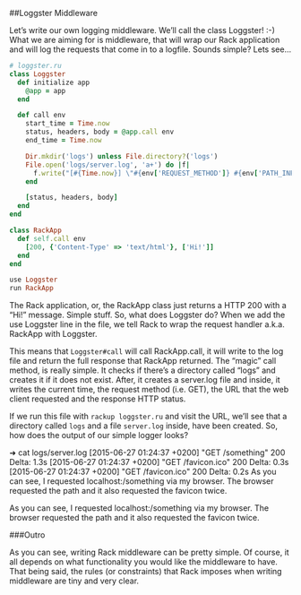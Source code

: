 ##Loggster Middleware

Let’s write our own logging middleware. We’ll call the class Loggster! :-) What we are aiming for is middleware, that will wrap our Rack application and will log the requests that come in to a logfile. Sounds simple? Lets see…

```ruby
# loggster.ru
class Loggster
  def initialize app
    @app = app
  end

  def call env
    start_time = Time.now
    status, headers, body = @app.call env
    end_time = Time.now

    Dir.mkdir('logs') unless File.directory?('logs')
    File.open('logs/server.log', 'a+') do |f|
      f.write("[#{Time.now}] \"#{env['REQUEST_METHOD']} #{env['PATH_INFO']}\" #{status} Delta: #{end_time - start_time}s \n")
    end

    [status, headers, body]
  end
end

class RackApp
  def self.call env
    [200, {'Content-Type' => 'text/html'}, ['Hi!']]
  end
end

use Loggster
run RackApp
```

The Rack application, or, the RackApp class just returns a HTTP 200 with a “Hi!” message. Simple stuff. So, what does Loggster do? When we add the use Loggster line in the file, we tell Rack to wrap the request handler a.k.a. RackApp with Loggster. 

This means that `Loggster#call` will call RackApp.call, it will write to the log file and return the full response that RackApp returned. The “magic” call method, is really simple. It checks if there’s a directory called “logs” and creates it if it does not exist. 
After, it creates a server.log file and inside, it writes the current time, the request method (i.e. GET), the URL that the web client requested and the response HTTP status.

If we run this file with `rackup loggster.ru` and visit the URL, we’ll see that a directory called `logs` and a file `server.log` inside, have been created. So, how does the output of our simple logger looks?

➜ cat logs/server.log
[2015-06-27 01:24:37 +0200] "GET /something" 200 Delta: 1.3s
[2015-06-27 01:24:37 +0200] "GET /favicon.ico" 200 Delta: 0.3s
[2015-06-27 01:24:37 +0200] "GET /favicon.ico" 200 Delta: 0.2s
As you can see, I requested localhost:<port-number>/something via my browser. The browser requested the path and it also requested the favicon twice.

As you can see, I requested localhost:<port-number>/something via my browser. The browser requested the path and it also requested the favicon twice.

###Outro

As you can see, writing Rack middleware can be pretty simple. Of course, it all depends on what functionality you would like the middleware to have. That being said, the rules (or constraints) that Rack imposes when writing middleware are tiny and very clear.
